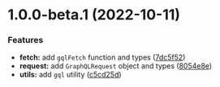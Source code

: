 # 1.0.0-beta.1 (2022-10-11)


### Features

* **fetch:** add `gqlFetch` function and types ([7dc5f52](https://github.com/graphqland/graphql-request/commit/7dc5f52c67cf47176df3fdafd5ec0020363ce6c3))
* **request:** add `GraphQLRequest` object and types ([8054e8e](https://github.com/graphqland/graphql-request/commit/8054e8e8e5c398092f113686924cdf176e8514ce))
* **utils:** add `gql` utility ([c5cd25d](https://github.com/graphqland/graphql-request/commit/c5cd25d11e94edab6f66d16ef46b1db4759800d7))
